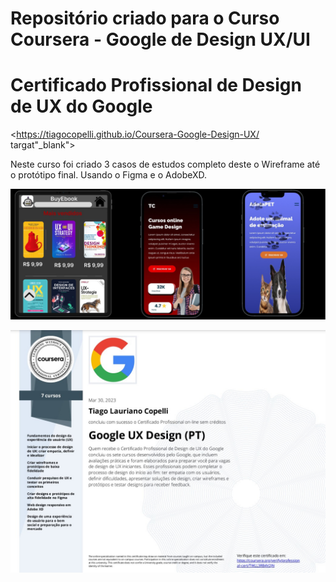
# Repositório criado para o Curso Coursera - Google de Design UX/UI

# Certificado Profissional de Design de UX do Google


<https://tiagocopelli.github.io/Coursera-Google-Design-UX/ targat"_blank">

Neste curso foi criado 3 casos de estudos completo 
deste o Wireframe até o protótipo final.
Usando o Figma e o AdobeXD.


![](img/portfolio/foto.PNG)


![](img/portfolio/Certificado.jpg)

